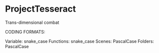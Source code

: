 # ProjectTesseract
Trans-dimensional combat


CODING FORMATS:

Variable: snake_case
Functions: snake_case
Scenes: PascalCase
Folders: PascalCase
